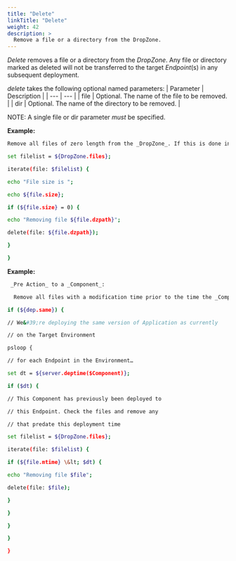 ```yaml
---
title: "Delete"
linkTitle: "Delete"
weight: 42
description: >
  Remove a file or a directory from the DropZone. 
---
```



_Delete_ removes a file or a directory from the _DropZone_. Any file or directory marked as deleted will not be transferred to the target _Endpoint_(s) in any subsequent deployment.

_delete_ takes the following optional named parameters:
| Parameter  | Description |
| --- | --- |
| file | Optional. The name of the file to be removed. |
| dir | Optional. The name of the directory to be removed. |

NOTE: A single file or dir parameter _must_ be specified.

**Example:**

```bash
Remove all files of zero length from the _DropZone_. If this is done in a pre-action to a _Component_, then no zero length file will be deployed to the _Endpoint_ even if they have been checked out from the repository:

set filelist = ${DropZone.files};

iterate(file: $filelist) {

echo "File size is ";

echo ${file.size};

if (${file.size} = 0) {

echo "Removing file ${file.dzpath}";

delete(file: ${file.dzpath});

}

}
```

**Example:**

```bash
 _Pre Action_ to a _Component_:

  Remove all files with a modification time prior to the time the _Component_ was last deployed to the _Endpoint_. If this removes all files, the _Component_ will not be deployed (since there are no files left in the _DropZone_). This allows you to set a _Component_ to "Deploy Always" and only push files that have been added to the _Component_ since it was last deployed.

if (${dep.same}) {

// We&#39;re deploying the same version of Application as currently

// on the Target Environment

psloop {

// for each Endpoint in the Environment…

set dt = ${server.deptime($Component)};

if ($dt) {

// This Component has previously been deployed to

// this Endpoint. Check the files and remove any

// that predate this deployment time

set filelist = ${DropZone.files};

iterate(file: $filelist) {

if (${file.mtime} \&lt; $dt) {

echo "Removing file $file";

delete(file: $file);

}

}

}

}

}
```
